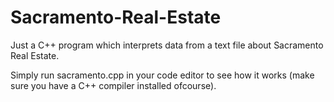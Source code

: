 # Sacramento-Real-Estate
Just a C++ program which interprets data from a text file about Sacramento Real Estate.

Simply run sacramento.cpp in your code editor to see how it works (make sure you have a C++ compiler installed ofcourse).
